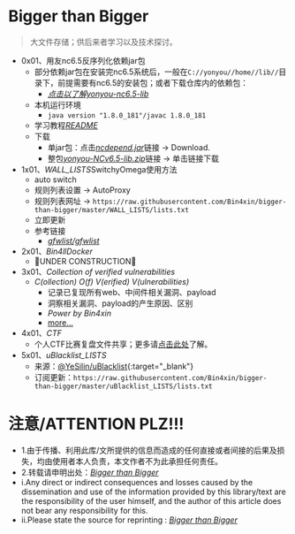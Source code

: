 # Bigger than Bigger

> 大文件存储；供后来者学习以及技术探讨。

- 0x01、用友nc6.5反序列化依赖jar包
    - 部分依赖jar包在安装完nc6.5系统后，一般在`C://yonyou//home//lib//`目录下，前提需要有nc6.5的安装包；或者下载仓库内的依赖包：
        - *[点击以了解yonyou-nc6.5-lib](https://github.com/Bin4xin/bigger-than-bigger/blob/master/yonyou-nc6.5-lib/README.MD)*
    - 本机运行环境
        - `java version "1.8.0_181"/javac 1.8.0_181`
    - 学习教程[*README*](https://github.com/Bin4xin/bigger-than-bigger/blob/master/yonyou-nc6.5-lib/README.MD)
    - 下载
        - 单jar包：点击[*ncdepend.jar*](https://github.com/Bin4xin/bigger-than-bigger/blob/master/yonyou-nc6.5-lib/ncdepend.jar)链接 -> Download.
        - 整包[*yonyou-NCv6.5-lib.zip*](https://github.com/Bin4xin/bigger-than-bigger/releases/tag/yonyou-ncv6.5)链接 -> 单击链接下载 
- 1x01、*WALL_LISTS*SwitchyOmega使用方法
    - auto switch
    - 规则列表设置 -> AutoProxy
    - 规则列表网址 -> `https://raw.githubusercontent.com/Bin4xin/bigger-than-bigger/master/WALL_LISTS/lists.txt`
    - 立即更新
    - 参考链接
        - *[gfwlist/gfwlist](https://github.com/gfwlist/gfwlist)*
- 2x01、*Bin4llDocker*
    - 🚧UNDER CONSTRUCTION🚧
- 3x01、*Collection of verified vulnerabilities*
    - *C(ollection) O(f) V(erified) V(ulnerabilities)*
        - 记录已复现所有web、中间件相关漏洞、payload
        - 洞察相关漏洞、payload的产生原因、区别
        - *Power by Bin4xin*
        - [more...](https://github.com/Bin4xin/bigger-than-bigger/blob/master/CoVV/README.MD)
- 4x01、*CTF*
    - 个人CTF比赛复盘文件共享；更多请[点击此处](https://github.com/Bin4xin/bigger-than-bigger/tree/master/CTF)了解。
- 5x01、*uBlacklist_LISTS*
    - 来源：[@YeSilin/uBlacklist](https://github.com/YeSilin/uBlacklist){:target="_blank"}
    - 订阅更新：`https://raw.githubusercontent.com/Bin4xin/bigger-than-bigger/master/uBlacklist_LISTS/lists.txt`

# 注意/ATTENTION PLZ!!!

- 1.由于传播、利用此库/文所提供的信息而造成的任何直接或者间接的后果及损失，均由使用者本人负责，本文作者不为此承担任何责任。
- 2.转载请申明出处：*[Bigger than Bigger](https://github.com/Bin4xin/bigger-than-bigger)*
- i.Any direct or indirect consequences and losses caused by the dissemination and use of the information provided by this library/text are the responsibility of the user himself, and the author of this article does not bear any responsibility for this.
- ii.Please state the source for reprinting : *[Bigger than Bigger](https://github.com/Bin4xin/bigger-than-bigger)*
